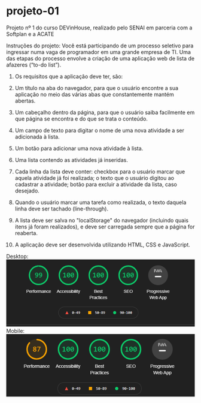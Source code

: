 # projeto-01
Projeto nº 1 do curso DEVinHouse, realizado pelo SENAI em parceria com a Softplan e a ACATE

Instruções do projeto:
Você está participando de um processo seletivo para ingressar numa vaga de programador em uma grande empresa de TI. Uma das etapas do processo envolve a criação de uma aplicação web de lista de afazeres (“to-do list”).

1. Os requisitos que a aplicação deve ter, são:

1. Um título na aba do navegador, para que o usuário encontre a sua aplicação no meio das várias abas que constantemente mantém abertas.

1. Um cabeçalho dentro da página, para que o usuário saiba facilmente em que página se encontra e do que se trata o conteúdo.

1. Um campo de texto para digitar o nome de uma nova atividade a ser adicionada à lista.

1. Um botão para adicionar uma nova atividade à lista.

1. Uma lista contendo as atividades já inseridas.

1. Cada linha da lista deve conter: checkbox para o usuário marcar que aquela atividade já foi realizada; o texto que o usuário digitou ao cadastrar a atividade; botão para excluir a atividade da lista, caso desejado.

1. Quando o usuário marcar uma tarefa como realizada, o texto daquela linha deve ser tachado (line-through).

1. A lista deve ser salva no "localStorage" do navegador (incluindo quais itens já foram realizados), e deve ser carregada sempre que a página for reaberta.

1. A aplicação deve ser desenvolvida utilizando HTML, CSS e JavaScript.


Desktop:  
![Desempenho-Lighthouse-Desktop](https://github.com/gustavoluchi/projeto-01/blob/main/Lighthouse%202020-12-04%20221425.png)  
Mobile:  
![Desempenho Lighthouse Mobile](https://github.com/gustavoluchi/projeto-01/blob/main/Lighthouse%20mobile%202020-12-04%20221425.png)
